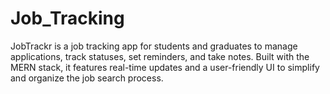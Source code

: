 # Job_Tracking
JobTrackr is a job tracking app for students and graduates to manage applications, track statuses, set reminders, and take notes. Built with the MERN stack, it features real-time updates and a user-friendly UI to simplify and organize the job search process.

